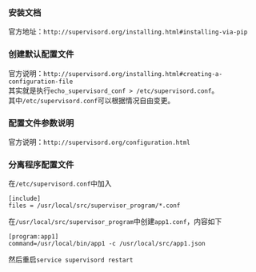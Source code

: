### 安装文档

官方地址：`http://supervisord.org/installing.html#installing-via-pip`

### 创建默认配置文件

官方说明：`http://supervisord.org/installing.html#creating-a-configuration-file`  
其实就是执行`echo_supervisord_conf > /etc/supervisord.conf`。  
其中`/etc/supervisord.conf`可以根据情况自由变更。

### 配置文件参数说明

官方说明：`http://supervisord.org/configuration.html`

### 分离程序配置文件

在`/etc/supervisord.conf`中加入
```
[include]
files = /usr/local/src/supervisor_program/*.conf
```
在`/usr/local/src/supervisor_program`中创建`app1.conf`，内容如下
```
[program:app1]
command=/usr/local/bin/app1 -c /usr/local/src/app1.json
```
然后重启`service supervisord restart`